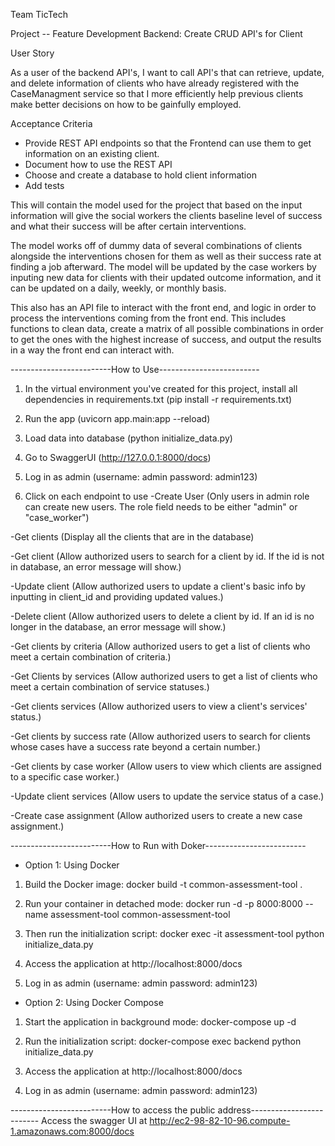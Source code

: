 Team TicTech 

Project -- Feature Development Backend: Create CRUD API's for Client

User Story

As a user of the backend API's, I want to call API's that can retrieve, update, and delete information of clients who have already registered with the CaseManagment service so that I more efficiently help previous clients make better decisions on how to be gainfully employed.

Acceptance Criteria
- Provide REST API endpoints so that the Frontend can use them to get information on an existing client.
- Document how to use the REST API
- Choose and create a database to hold client information
- Add tests


This will contain the model used for the project that based on the input information will give the social workers the clients baseline level of success and what their success will be after certain interventions.

The model works off of dummy data of several combinations of clients alongside the interventions chosen for them as well as their success rate at finding a job afterward. The model will be updated by the case workers by inputing new data for clients with their updated outcome information, and it can be updated on a daily, weekly, or monthly basis.

This also has an API file to interact with the front end, and logic in order to process the interventions coming from the front end. This includes functions to clean data, create a matrix of all possible combinations in order to get the ones with the highest increase of success, and output the results in a way the front end can interact with.

-------------------------How to Use-------------------------
1. In the virtual environment you've created for this project, install all dependencies in requirements.txt (pip install -r requirements.txt)

2. Run the app (uvicorn app.main:app --reload)

3. Load data into database (python initialize_data.py)

4. Go to SwaggerUI (http://127.0.0.1:8000/docs)

4. Log in as admin (username: admin password: admin123)

5. Click on each endpoint to use
-Create User (Only users in admin role can create new users. The role field needs to be either "admin" or "case_worker")

-Get clients (Display all the clients that are in the database)

-Get client (Allow authorized users to search for a client by id. If the id is not in database, an error message will show.)

-Update client (Allow authorized users to update a client's basic info by inputting in client_id and providing updated values.)

-Delete client (Allow authorized users to delete a client by id. If an id is no longer in the database, an error message will show.)

-Get clients by criteria (Allow authorized users to get a list of clients who meet a certain combination of criteria.)

-Get Clients by services (Allow authorized users to get a list of clients who meet a certain combination of service statuses.)

-Get clients services (Allow authorized users to view a client's services' status.)

-Get clients by success rate (Allow authorized users to search for clients whose cases have a success rate beyond a certain number.)

-Get clients by case worker (Allow users to view which clients are assigned to a specific case worker.)

-Update client services (Allow users to update the service status of a case.)

-Create case assignment (Allow authorized users to create a new case assignment.)

-------------------------How to Run with Doker-------------------------
- Option 1: Using Docker
1. Build the Docker image: docker build -t common-assessment-tool .

2. Run your container in detached mode: docker run -d -p 8000:8000 --name assessment-tool common-assessment-tool

3. Then run the initialization script: docker exec -it assessment-tool python initialize_data.py

4. Access the application at http://localhost:8000/docs

5. Log in as admin (username: admin password: admin123)

- Option 2: Using Docker Compose
1. Start the application in background mode: docker-compose up -d

2. Run the initialization script: docker-compose exec backend python initialize_data.py

3. Access the application at http://localhost:8000/docs

4. Log in as admin (username: admin password: admin123)

-------------------------How to access the public address-------------------------
Access the swagger UI at http://ec2-98-82-10-96.compute-1.amazonaws.com:8000/docs

